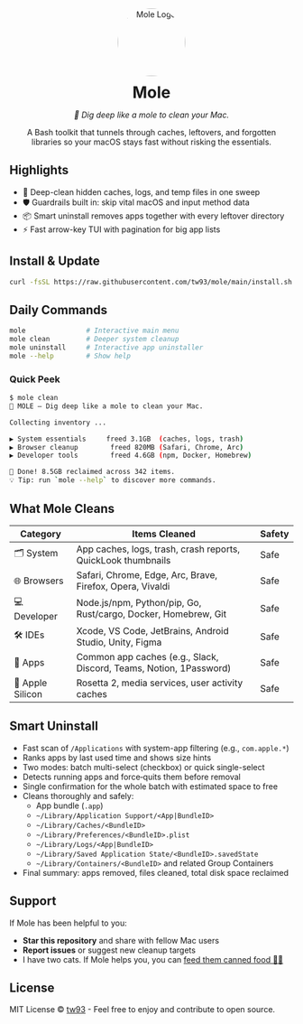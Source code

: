 <div align="center">
  <img src="https://cdn.tw93.fun/pic/cole.png" alt="Mole Logo" width="120" height="120" style="border-radius:50%" />
  <h1 style="margin: 12px 0 6px;">Mole</h1>
  <p><em>🦡 Dig deep like a mole to clean your Mac.</em></p>
  <p style="max-width:480px;">A Bash toolkit that tunnels through caches, leftovers, and forgotten libraries so your macOS stays fast without risking the essentials.</p>
</div>

## Highlights

- 🦡 Deep-clean hidden caches, logs, and temp files in one sweep
- 🛡 Guardrails built in: skip vital macOS and input method data
- 📦 Smart uninstall removes apps together with every leftover directory
- ⚡️ Fast arrow-key TUI with pagination for big app lists

## Install & Update

```bash
curl -fsSL https://raw.githubusercontent.com/tw93/mole/main/install.sh | bash
```

## Daily Commands

```bash
mole               # Interactive main menu
mole clean         # Deeper system cleanup
mole uninstall     # Interactive app uninstaller
mole --help        # Show help
```

### Quick Peek

```bash
$ mole clean
🦡 MOLE — Dig deep like a mole to clean your Mac.

Collecting inventory ...

▶ System essentials     freed 3.1GB  (caches, logs, trash)
▶ Browser cleanup        freed 820MB (Safari, Chrome, Arc)
▶ Developer tools        freed 4.6GB (npm, Docker, Homebrew)

🎉 Done! 8.5GB reclaimed across 342 items.
💡 Tip: run `mole --help` to discover more commands.
```

## What Mole Cleans

| Category | Items Cleaned | Safety |
|---|---|---|
| 🗂️ System | App caches, logs, trash, crash reports, QuickLook thumbnails | Safe |
| 🌐 Browsers | Safari, Chrome, Edge, Arc, Brave, Firefox, Opera, Vivaldi | Safe |
| 💻 Developer | Node.js/npm, Python/pip, Go, Rust/cargo, Docker, Homebrew, Git | Safe |
| 🛠️ IDEs | Xcode, VS Code, JetBrains, Android Studio, Unity, Figma | Safe |
| 📱 Apps | Common app caches (e.g., Slack, Discord, Teams, Notion, 1Password) | Safe |
| 🍎 Apple Silicon | Rosetta 2, media services, user activity caches | Safe |

## Smart Uninstall

- Fast scan of `/Applications` with system-app filtering (e.g., `com.apple.*`)
- Ranks apps by last used time and shows size hints
- Two modes: batch multi-select (checkbox) or quick single-select
- Detects running apps and force‑quits them before removal
- Single confirmation for the whole batch with estimated space to free
- Cleans thoroughly and safely:
  - App bundle (`.app`)
  - `~/Library/Application Support/<App|BundleID>`
  - `~/Library/Caches/<BundleID>`
  - `~/Library/Preferences/<BundleID>.plist`
  - `~/Library/Logs/<App|BundleID>`
  - `~/Library/Saved Application State/<BundleID>.savedState`
  - `~/Library/Containers/<BundleID>` and related Group Containers
- Final summary: apps removed, files cleaned, total disk space reclaimed

## Support

If Mole has been helpful to you:

- **Star this repository** and share with fellow Mac users
- **Report issues** or suggest new cleanup targets
- I have two cats. If Mole helps you, you can <a href="https://miaoyan.app/cats.html?name=Mole" target="_blank">feed them canned food 🥩🍤</a>

## License

MIT License © [tw93](https://github.com/tw93) - Feel free to enjoy and contribute to open source.
